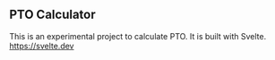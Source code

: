 ## PTO Calculator

This is an experimental project to calculate PTO. It is built with Svelte. <https://svelte.dev>
